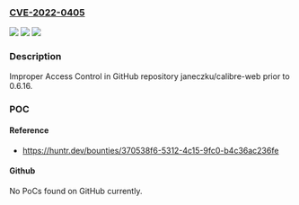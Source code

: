 ### [CVE-2022-0405](https://cve.mitre.org/cgi-bin/cvename.cgi?name=CVE-2022-0405)
![](https://img.shields.io/static/v1?label=Product&message=janeczku%2Fcalibre-web&color=blue)
![](https://img.shields.io/static/v1?label=Version&message=%3C%200.6.16%20&color=brighgreen)
![](https://img.shields.io/static/v1?label=Vulnerability&message=CWE-284%20Improper%20Access%20Control&color=brighgreen)

### Description

Improper Access Control in GitHub repository janeczku/calibre-web prior to 0.6.16.

### POC

#### Reference
- https://huntr.dev/bounties/370538f6-5312-4c15-9fc0-b4c36ac236fe

#### Github
No PoCs found on GitHub currently.

